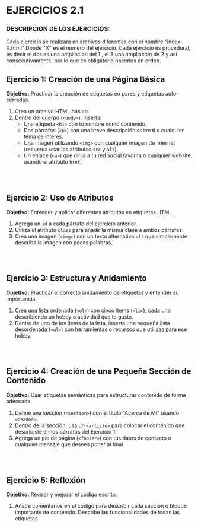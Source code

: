 # EJERCICIOS 2.1

### DESCRIPCION DE LOS EJERCICIOS:
Cada ejercicio se realizara en archivos diferentes con el nombre "index-X.html" Donde "X" es el numero del ejercicio.
Cada ejercicio es procedural, es decir el dos es una ampliacion del 1 , el 3 una ampliacion de 2 y así consecutivamente, por lo que es obligatorio hacerlos en orden.

## Ejercicio 1: Creación de una Página Básica
**Objetivo:** Practicar la creación de etiquetas en pares y etiquetas auto-cerradas.
1. Crea un archivo HTML básico.
2. Dentro del cuerpo (`<body>`), inserta:
   - Una etiqueta `<h1>` con tu nombre como contenido.
   - Dos párrafos (`<p>`) con una breve descripción sobre ti o cualquier tema de interés.
   - Una imagen utilizando `<img>` con cualquier imagen de internet (recuerda usar los atributos `src` y `alt`).
   - Un enlace (`<a>`) que dirija a tu red social favorita o cualquier website, usando el atributo `href`.
## 
<br>

## Ejercicio 2: Uso de Atributos
**Objetivo:** Entender y aplicar diferentes atributos en etiquetas HTML.
1. Agrega un `id` a cada párrafo del ejercicio anterior.
2. Utiliza el atributo `class` para añadir la misma clase a ambos párrafos.
3. Crea una imagen (`<img>`) con un texto alternativo `alt` que simplemente describa la imagen con pocas palabras.
## 
<br>

## Ejercicio 3: Estructura y Anidamiento
**Objetivo:** Practicar el correcto anidamiento de etiquetas y entender su importancia.
1. Crea una lista ordenada (`<ol>`) con cinco ítems (`<li>`), cada uno describiendo un hobby o actividad que te guste.
2. Dentro de uno de los ítems de la lista, inserta una pequeña lista desordenada (`<ul>`) con herramientas o recursos que utilizas para ese hobby.
## 
<br>

## Ejercicio 4: Creación de una Pequeña Sección de Contenido
**Objetivo:** Usar etiquetas semánticas para estructurar contenido de forma adecuada.
1. Define una sección (`<section>`) con el título "Acerca de Mí" usando `<header>`.
2. Dentro de la sección, usa un `<article>` para colocar el contenido que describiste en los párrafos del Ejercicio 1.
3. Agrega un pie de página (`<footer>`) con tus datos de contacto o cualquier mensaje que desees poner al final.
## 
<br>

## Ejercicio 5: Reflexión
**Objetivo:** Revisar y mejorar el código escrito.
1. Añade comentarios en el código para describir cada sección o bloque importante de contenido. Describe las funcionalidades de todas las etiquetas

##

